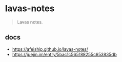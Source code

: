 # lavas-notes
> Lavas notes.

## docs
- https://afeiship.github.io/lavas-notes/
- https://juejin.im/entry/5bac1c565188255c953835db
